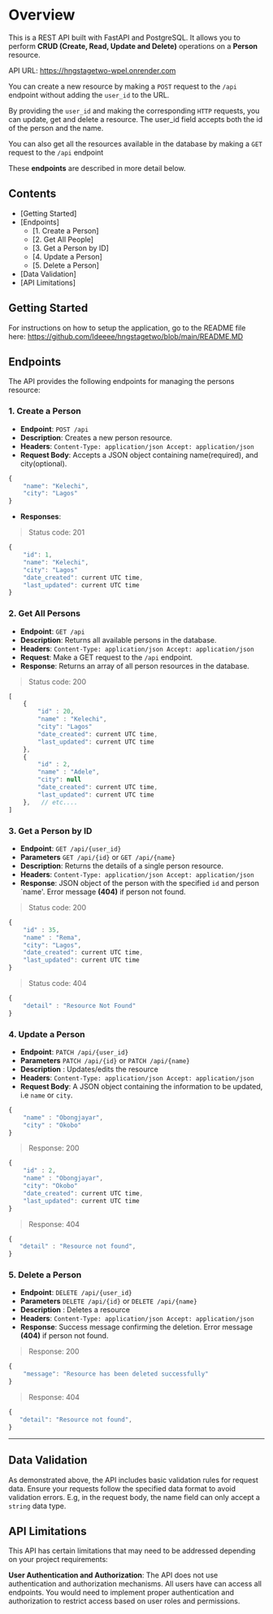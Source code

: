 # Overview

This is a REST API built with FastAPI and PostgreSQL. It allows you to perform **CRUD (Create, Read, Update and Delete)** operations on a **Person** resource. 

API URL: https://hngstagetwo-wpel.onrender.com

You can create a new resource by making a `POST` request to the `/api` endpoint without adding the `user_id` to the URL. 

By providing the `user_id` and making the corresponding `HTTP` requests, you can update, get and delete a resource. The user_id field accepts both the id of the person and the name.

You can also get all the resources available in the database by making a `GET` request to the `/api` endpoint

These **endpoints** are described in more detail below.

## Contents

- [Getting Started]
- [Endpoints]
    - [1. Create a Person]
    - [2. Get All People]
    - [3. Get a Person by ID]
    - [4. Update a Person]
    - [5. Delete a Person]
- [Data Validation]
- [API Limitations]
    

## Getting Started

For instructions on how to setup the application, go to the README file here: https://github.com/Ideeee/hngstagetwo/blob/main/README.MD

## Endpoints

The API provides the following endpoints for managing the persons resource:

### 1\. Create a Person

- **Endpoint**: `POST /api`
- **Description**: Creates a new person resource.
- **Headers**: `Content-Type: application/json Accept: application/json`
- **Request Body**: Accepts a JSON object containing name(required), and city(optional).

```javascript
{  
    "name": "Kelechi",
    "city": "Lagos"
}
```

- **Responses**: 

>Status code: 201

```javascript
{  
    "id": 1,
    "name": "Kelechi",
    "city": "Lagos"
    "date_created": current UTC time,
    "last_updated": current UTC time
}
```

    

### 2\. Get All Persons

- **Endpoint**: `GET /api`
- **Description**: Returns all available persons in the database.
- **Headers**: `Content-Type: application/json Accept: application/json`
- **Request**: Make a GET request to the `/api` endpoint.
- **Response**: Returns an array of all person resources in the database.

>Status code: 200

```javascript
[
    {  
        "id" : 20,
        "name" : "Kelechi",
        "city": "Lagos"
        "date_created": current UTC time,
        "last_updated": current UTC time
    },
    {  
        "id" : 2,
        "name" : "Adele",
        "city": null
        "date_created": current UTC time,
        "last_updated": current UTC time
    },   // etc....
] 
```
    

### 3\. Get a Person by ID

- **Endpoint**: `GET /api/{user_id}`
- **Parameters** `GET /api/{id}` or `GET /api/{name}`
- **Description**: Returns the details of a single person resource.
- **Headers**: `Content-Type: application/json Accept: application/json`
- **Response**: JSON object of the person with the specified `id` and person `name'. Error message **(404)** if person not found.

>Status code: 200

```javascript
{  
    "id" : 35,
    "name" : "Rema",
    "city": "Lagos",
    "date_created": current UTC time,
    "last_updated": current UTC time
}
```

>Status code: 404

```javascript
{  
    "detail" : "Resource Not Found"
}
```
    

### 4\. Update a Person

- **Endpoint**: `PATCH /api/{user_id}`
- **Parameters** `PATCH /api/{id}` or `PATCH /api/{name}`
- **Description** : Updates/edits the resource
- **Headers**: `Content-Type: application/json Accept: application/json`
- **Request Body**: A JSON object containing the information to be updated, i.e `name` or `city`.

```javascript
{
    "name" : "Obongjayar",
    "city" : "Okobo"
}
```

>Response: 200

```javascript
{
    "id" : 2,
    "name" : "Obongjayar",
    "city": "Okobo"
    "date_created": current UTC time,
    "last_updated": current UTC time
}
```

>Response: 404
    
 ```javascript
{  
    "detail" : "Resource not found",
}
```
    

### 5\. Delete a Person

- **Endpoint**: `DELETE /api/{user_id}`
- **Parameters** `DELETE /api/{id}` or `DELETE /api/{name}`
- **Description** : Deletes a resource
- **Headers**: `Content-Type: application/json Accept: application/json`
- **Response**: Success message confirming the deletion. Error message **(404)** if person not found. 

>Response: 200

```javascript
{
    "message": "Resource has been deleted successfully"
}
```
>Response: 404
    
 ```javascript
{  
    "detail": "Resource not found",
}
```
---

## Data Validation

As demonstrated above, the API includes basic validation rules for request data. Ensure your requests follow the specified data format to avoid validation errors. E.g, in the request body, the name field can only accept a `string` data type.


## API Limitations

This API has certain limitations that may need to be addressed depending on your project requirements:

**User Authentication and Authorization**: The API does not use authentication and authorization mechanisms. All users have can access all endpoints. You would need to implement proper authentication and authorization to restrict access based on user roles and permissions.



